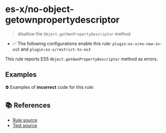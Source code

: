 # es-x/no-object-getownpropertydescriptor
> disallow the `Object.getOwnPropertyDescriptor` method

- ✅ The following configurations enable this rule: `plugin:es-x/no-new-in-es5` and `plugin:es-x/restrict-to-es3`

This rule reports ES5 `Object.getOwnPropertyDescriptor` method as errors.

## Examples

⛔ Examples of **incorrect** code for this rule:

<eslint-playground type="bad" code="/*eslint es-x/no-object-getownpropertydescriptor: error */
var descriptors = Object.getOwnPropertyDescriptor(obj)
" />

## 📚 References

- [Rule source](https://github.com/ota-meshi/eslint-plugin-es-x/blob/v5.0.0/lib/rules/no-object-getownpropertydescriptor.js)
- [Test source](https://github.com/ota-meshi/eslint-plugin-es-x/blob/v5.0.0/tests/lib/rules/no-object-getownpropertydescriptor.js)
